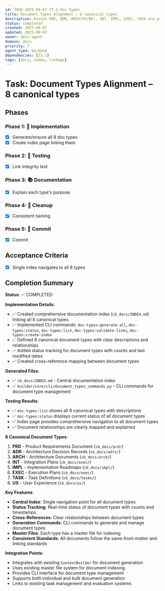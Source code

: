 ```yaml
---
id: TASK-2025-09-07-T7.2-doc-types
title: Document Types Alignment – 8 canonical types
description: Ensure PRD, ADR, ARCH(FE/BE), INT, IMPL, EXEC, TASK are produced and linked
status: completed
created: 2025-09-07
updated: 2025-09-07
owner: docs-agent
domain: docs
priority: 7
agent_type: backend
dependencies: [T3.1]
tags: [docs, index, linkage]
---
```


# Task: Document Types Alignment – 8 canonical types

## Phases
### Phase 1: 🚀 Implementation
- [x] Generate/ensure all 8 doc types
- [x] Create index page linking them

### Phase 2: 🧪 Testing
- [x] Link integrity test

### Phase 3: 📚 Documentation
- [x] Explain each type's purpose

### Phase 4: 🧹 Cleanup
- [x] Consistent naming

### Phase 5: 💾 Commit
- [x] Commit

## Acceptance Criteria
- [x] Single index navigates to all 8 types

## Completion Summary

**Status**: ✅ COMPLETED

**Implementation Details**:
- ✅ Created comprehensive documentation index (`cb_docs/INDEX.md`) linking all 8 canonical types
- ✅ Implemented CLI commands: `doc-types:generate-all`, `doc-types:status`, `doc-types:list`, `doc-types:validate-links`, `doc-types:create-index`
- ✅ Defined 8 canonical document types with clear descriptions and relationships
- ✅ Added status tracking for document types with counts and last modified dates
- ✅ Created cross-reference mapping between document types

**Generated Files**:
- ✅ `cb_docs/INDEX.md` - Central documentation index
- ✅ `builder/core/cli/document_types_commands.py` - CLI commands for document type management

**Testing Results**:
- ✅ `doc-types:list` shows all 8 canonical types with descriptions
- ✅ `doc-types:status` displays current status of all document types
- ✅ Index page provides comprehensive navigation to all document types
- ✅ Document relationships are clearly mapped and explained

**8 Canonical Document Types**:
1. **PRD** - Product Requirements Document (`cb_docs/prd/`)
2. **ADR** - Architecture Decision Records (`cb_docs/adrs/`)
3. **ARCH** - Architecture Documents (`cb_docs/arch/`)
4. **INT** - Integration Plans (`cb_docs/exec/`)
5. **IMPL** - Implementation Roadmaps (`cb_docs/impl/`)
6. **EXEC** - Execution Plans (`cb_docs/exec/`)
7. **TASK** - Task Definitions (`cb_docs/tasks/`)
8. **UX** - User Experience (`cb_docs/ux/`)

**Key Features**:
- **Central Index**: Single navigation point for all document types
- **Status Tracking**: Real-time status of document types with counts and timestamps
- **Cross-References**: Clear relationships between document types
- **Generation Commands**: CLI commands to generate and manage document types
- **Master Files**: Each type has a master file for indexing
- **Consistent Standards**: All documents follow the same front-matter and linking standards

**Integration Points**:
- Integrates with existing `ContextBuilder` for document generation
- Uses existing master file system for document indexing
- Provides CLI interface for document type management
- Supports both individual and bulk document generation
- Links to existing task management and evaluation systems
